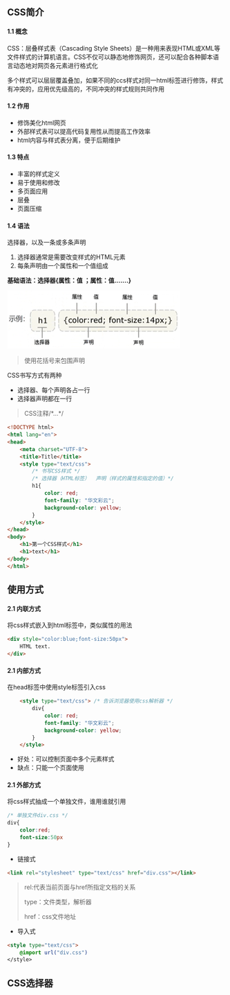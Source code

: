 ## CSS简介

#### 1.1 概念

CSS：层叠样式表（Cascading Style Sheets）是一种用来表现HTML或XML等文件样式的计算机语言。CSS不仅可以静态地修饰网页，还可以配合各种脚本语言动态地对网页各元素进行格式化

多个样式可以层层覆盖叠加，如果不同的ccs样式对同一html标签进行修饰，样式有冲突的，应用优先级高的，不同冲突的样式规则共同作用

#### 1.2 作用

- 修饰美化html网页
- 外部样式表可以提高代码复用性从而提高工作效率
- html内容与样式表分离，便于后期维护

#### 1.3 特点

- 丰富的样式定义
- 易于使用和修改
- 多页面应用
- 层叠
- 页面压缩

#### 1.4 语法

选择器，以及一条或多条声明

1. 选择器通常是需要改变样式的HTML元素
2. 每条声明由一个属性和一个值组成

**基础语法：选择器{属性：值 ；属性：值.......}**

![](./image/CCS选择器.png)

> 使用花括号来包围声明

CSS书写方式有两种

- 选择器、每个声明各占一行
- 选择器声明都在一行

> CSS注释/\*...\*/

```html
<!DOCTYPE html>
<html lang="en">
<head>
    <meta charset="UTF-8">
    <title>Title</title>
    <style type="text/css">
        /* 书写CSS样式 */
        /* 选择器（HTML标签）  声明（样式的属性和指定的值）*/
        h1{
            color: red;
            font-family: "华文彩云";
            background-color: yellow;
        }
    </style>
</head>
<body>
    <h1>第一个CSS样式</h1>
    <h1>text</h1>
</body>
</html>
```

## 使用方式

#### 2.1 内联方式

将css样式嵌入到html标签中，类似属性的用法

```html
<div style="color:blue;font-size:50px">
    HTML text.
</div>
```



#### 2.1 内部方式

在head标签中使用style标签引入css

```html
    <style type="text/css"> /* 告诉浏览器使用css解析器 */
        div{
            color: red;
            font-family: "华文彩云";
            background-color: yellow;
        }
    </style>
```

- 好处：可以控制页面中多个元素样式
- 缺点：只能一个页面使用

#### 2.1 外部方式

将css样式抽成一个单独文件，谁用谁就引用

```css
/* 单独文件div.css */
div{
    color:red;
    font-size:50px
}
```

- 链接式

```html
<link rel="stylesheet" type="text/css" href="div.css"></link>
```

> rel:代表当前页面与href所指定文档的关系
>
> type：文件类型，解析器
>
> href：css文件地址

- 导入式

```html
<style type="text/css">
	@import url("div.css")
</style>
```

## CSS选择器





